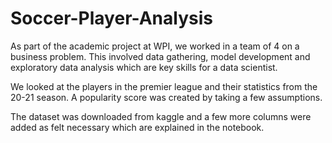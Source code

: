 # Soccer-Player-Analysis

As part of the academic project at WPI, we worked in a team of 4 on a business problem. This involved data gathering, model development and exploratory data analysis which are key skills for a data scientist. 

We looked at the players in the premier league and their statistics from the 20-21 season. A popularity score was created by taking a few assumptions. 

The dataset was downloaded from kaggle and a few more columns were added as felt necessary which are explained in the notebook.

